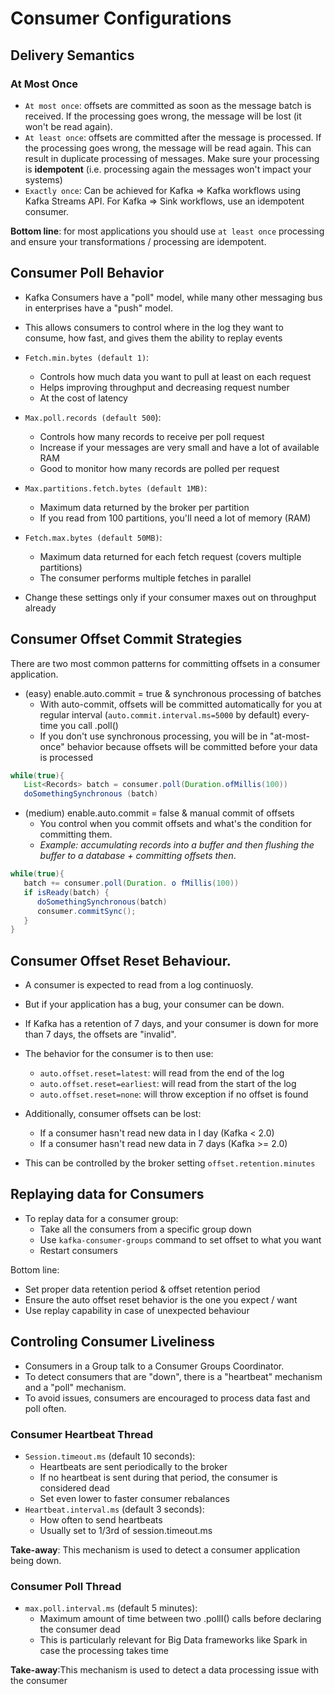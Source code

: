 # Consumer Configurations 

## Delivery Semantics

### At Most Once

- `At most once`: offsets are committed as soon as the message batch is received. If the processing goes wrong, the message will be lost (it won't be read again).
- `At least once`: offsets are committed after the message is processed. If the processing goes wrong, the message will be read again. This can result in duplicate processing of messages. Make sure your processing is **idempotent** (i.e. processing again the messages won't impact your systems)
- `Exactly once`: Can be achieved for Kafka => Kafka workflows using Kafka Streams API. For Kafka => Sink workflows, use an idempotent consumer.

**Bottom line**: for most applications you should use `at least once` processing and ensure your transformations / processing are idempotent.

## Consumer Poll Behavior
- Kafka Consumers have a "poll" model, while many other messaging
bus in enterprises have a "push" model.
- This allows consumers to control where in the log they want to
consume, how fast, and gives them the ability to replay events

- `Fetch.min.bytes (default 1)`:
  - Controls how much data you want to pull at least on each request
  - Helps improving throughput and decreasing request number
  - At the cost of latency
- `Max.poll.records (default 500`):
  - Controls how many records to receive per poll request
  - Increase if your messages are very small and have a lot of available RAM
  - Good to monitor how many records are polled per request
-  `Max.partitions.fetch.bytes (default 1MB)`:
    - Maximum data returned by the broker per partition
    - If you read from 100 partitions, you'll need a lot of memory (RAM)
- `Fetch.max.bytes (default 50MB)`:
    - Maximum data returned for each fetch request (covers multiple partitions)
    - The consumer performs multiple fetches in parallel
- Change these settings only if your consumer maxes out on throughput already

## Consumer Offset Commit Strategies

There are two most common patterns for committing offsets in a
consumer application.
- (easy) enable.auto.commit = true & synchronous processing of batches
    - With auto-commit, offsets will be committed automatically for you at regular interval (`auto.commit.interval.ms=5000` by default) every-time you call .poll()
    - If you don't use synchronous processing, you will be in "at-most-once"
behavior because offsets will be committed before your data is processed
```java
while(true){
   List<Records> batch = consumer.poll(Duration.ofMillis(100))
   doSomethingSynchronous (batch)
```
- (medium) enable.auto.commit = false & manual commit of offsets 
    - You control when you commit offsets and what's the condition for
committing them.
    - *Example: accumulating records into a buffer and then flushing the buffer to
a database + committing offsets then*.

```java
while(true){
   batch += consumer.poll(Duration. o fMillis(100))
   if isReady(batch) {
      doSomethingSynchronous(batch)
      consumer.commitSync();
   }
}
```
## Consumer Offset Reset Behaviour. 
- A consumer is expected to read from a log continuosly.
- But if your application has a bug, your consumer can be down. 
- If Kafka has a retention of 7 days, and your consumer is down for more than 7 days, the offsets are "invalid". 

- The behavior for the consumer is to then use:
  - `auto.offset.reset=latest`: will read from the end of the log
  - `auto.offset.reset=earliest`: will read from the start of the log
  - `auto.offset.reset=none`: will throw exception if no offset is found
- Additionally, consumer offsets can be lost:
  - If a consumer hasn't read new data in I day (Kafka < 2.0)
  - If a consumer hasn't read new data in 7 days (Kafka >= 2.0)
- This can be controlled by the broker setting `offset.retention.minutes`

## Replaying data for Consumers

- To replay data for a consumer group:
  - Take all the consumers from a specific group down
  - Use `kafka-consumer-groups` command to set offset to what you want
  - Restart consumers

Bottom line:
  - Set proper data retention period & offset retention period
  - Ensure the auto offset reset behavior is the one you expect / want
  - Use replay capability in case of unexpected behaviour

  ## Controling Consumer Liveliness

- Consumers in a Group talk to a Consumer Groups Coordinator.
- To detect consumers that are "down", there is a "heartbeat" mechanism and a "poll" mechanism.
- To avoid issues, consumers are encouraged to process data fast and poll often.

### Consumer Heartbeat Thread
- `Session.timeout.ms` (default 10 seconds):
    - Heartbeats are sent periodically to the broker
    -  If no heartbeat is sent during that period, the consumer is considered dead
    - Set even lower to faster consumer rebalances
- `Heartbeat.interval.ms` (default 3 seconds):
    - How often to send heartbeats
    - Usually set to 1/3rd of session.timeout.ms

**Take-away**: This mechanism is used to detect a consumer application
being down. 

### Consumer Poll Thread

- `max.poll.interval.ms` (default 5 minutes):
  - Maximum amount of time between two .pollI() calls before declaring the
  consumer dead
  - This is particularly relevant for Big Data frameworks like Spark in case the
  processing takes time

**Take-away**:This mechanism is used to detect a data processing issue
with the consumer